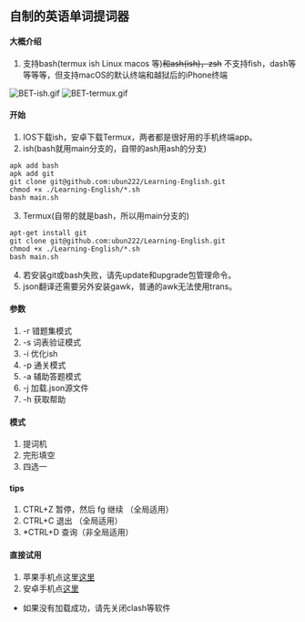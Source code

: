## 自制的英语单词提词器

#### 大概介绍
1. 支持bash(termux ish Linux macos 等)~~和ash(ish)，zsh~~ 不支持fish，dash等等等等，但支持macOS的默认终端和越狱后的iPhone终端


![BET-ish.gif](https://github.com/ubun222/Learning-English/raw/bash/img/BET-ish.gif) ![BET-termux.gif](https://github.com/ubun222/Learning-English/raw/bash/img/BET-termux.gif)
#### 开始
1. IOS下载ish，安卓下载Termux，两者都是很好用的手机终端app。
2. ish(bash就用main分支的，自带的ash用ash的分支)
```
apk add bash
apk add git
git clone git@github.com:ubun222/Learning-English.git
chmod +x ./Learning-English/*.sh
bash main.sh
```
3. Termux(自带的就是bash，所以用main分支的)
```
apt-get install git
git clone git@github.com:ubun222/Learning-English.git
chmod +x ./Learning-English/*.sh
bash main.sh
```
4. 若安装git或bash失败，请先update和upgrade包管理命令。
5. json翻译还需要另外安装gawk，普通的awk无法使用trans。
#### 参数
1. -r 错题集模式
2. -s 词表验证模式
3. -i 优化ish
4. -p 通关模式
5. -a 辅助答题模式
6. -j 加载.json源文件
7. -h 获取帮助
#### 模式
1. 提词机
2. 完形填空
3. 四选一
#### tips
1. CTRL+Z 暂停，然后 fg 继续 （全局适用）
2. CTRL+C 退出 （全局适用）
3. *CTRL+D 查询（非全局适用）
#### 直接试用
1. 苹果手机点这里[这里](https://keyboarder.xyz)
2. 安卓手机点[这里](https://ubun222.github.io)
* 如果没有加载成功，请先关闭clash等软件

